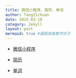 ```yaml
---
title: 微信小程序、简历、单词
author: TangZichuan
date: 2025-03-10
category: Jekyll
layout: post
mermaid: true #画图或者数学式子
---
```


- [微信小程序][1]

[1]: https://zichuantang.github.io/assets/%E5%BE%AE%E4%BF%A1%E5%B0%8F%E7%A8%8B%E5%BA%8F.png

- [简历][2]

[2]: https://zichuantang.github.io/assets/250207.pdf

- [单词][3]

[3]: https://zichuantang.github.io/assets/%E5%8D%95%E8%AF%8D.pdf



    
